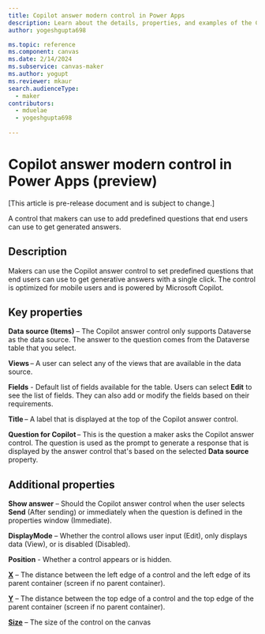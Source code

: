```yaml
---
title: Copilot answer modern control in Power Apps
description: Learn about the details, properties, and examples of the Copilot answer modern control in Power Apps.
author: yogeshgupta698

ms.topic: reference
ms.component: canvas
ms.date: 2/14/2024
ms.subservice: canvas-maker
ms.author: yogupt
ms.reviewer: mkaur
search.audienceType: 
  - maker
contributors:
  - mduelae
  - yogeshgupta698
  
---
```

# Copilot answer modern control in Power Apps (preview)

[This article is pre-release document and is subject to change.]

A control that makers can use to add predefined questions that end users can use to get generated answers.

## Description

Makers can use the Copilot answer control to set predefined questions that end users can use to get generative answers with a single click. The control is optimized for mobile users and is powered by Microsoft Copilot.

## Key properties

**Data source (Items)** – The Copilot answer control only supports Dataverse as the data source. The answer to the question comes from the Dataverse table that you select.

**Views** – A user can select any of the views that are available in the data source.  

**Fields** - Default list of fields available for the table. Users can select **Edit** to see the list of fields. They can also add or modify the fields based on their requirements.  

**Title** – A label that is displayed at the top of the Copilot answer control.  

**Question for Copilot** – This is the question a maker asks the Copilot answer control. The question is used as the prompt to generate a response that is displayed by the answer control that's based on the selected **Data source** property.


## Additional properties

**Show answer** –  Should the Copilot answer control when the user selects **Send** (After sending) or immediately when the question is defined in the properties window (Immediate).

**DisplayMode** – Whether the control allows user input (Edit), only displays data (View), or is disabled (Disabled).

**Position** - Whether a control appears or is hidden.

**[X](../properties-size-location.md)** – The distance between the left edge of a control and the left edge of its parent container (screen if no parent container).

**[Y](../properties-size-location.md)** – The distance between the top edge of a control and the top edge of the parent container (screen if no parent container).

**[Size](../properties-text.md)** – The size of the control on the canvas